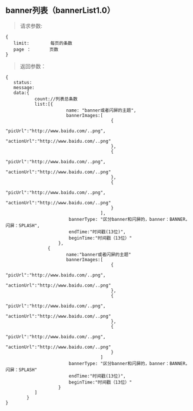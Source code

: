 banner列表（bannerList1.0）
-----------------------------
>请求参数:

    {
       limit:        每页的条数
       page ：       页数
    }

>返回参数：

	{
       status:
       message:
       data:{
               count://列表总条数
               list:[{
                           name: "banner或者闪屏的主题",
                           bannerImages:[
                                            {
                                                "picUrl":"http://www.baidu.com/..png",
                                                "actionUrl":"http://www.baidu.com/..png"
                                            },
                                            {
                                                "picUrl":"http://www.baidu.com/..png",
                                                "actionUrl":"http://www.baidu.com/..png"
                                            },
                                            {
                                                "picUrl":"http://www.baidu.com/..png",
                                                "actionUrl":"http://www.baidu.com/..png"
                                            }
                                        ],
                            bannerType: "区分banner和闪屏的，banner：BANNER，闪屏：SPLASH",
                            endTime:"时间戳(13位)",
                            beginTime:"时间戳（13位）"
                        },
                    {
                           name:"banner或者闪屏的主题"
                           bannerImages:[
                                            {
                                                "picUrl":"http://www.baidu.com/..png",
                                                "actionUrl":"http://www.baidu.com/..png"
                                            },
                                            {
                                                "picUrl":"http://www.baidu.com/..png",
                                                "actionUrl":"http://www.baidu.com/..png"
                                            },
                                            {
                                                "picUrl":"http://www.baidu.com/..png",
                                                "actionUrl":"http://www.baidu.com/..png"
                                            }
                                        ]
                            bannerType: "区分banner和闪屏的，banner：BANNER，闪屏：SPLASH"
                            endTime:"时间戳(13位)",
                            beginTime:"时间戳（13位）"
                        }
               ]
            }
	}
